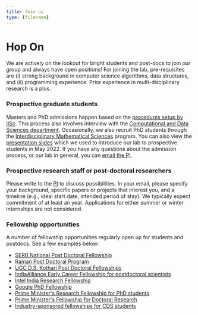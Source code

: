 ```yaml
---
title: Join us
type: {filename}
---
```

<head>
  <link
    href="https://fonts.googleapis.com/css?family=Montserrat" rel="stylesheet"/>
  <link rel="stylesheet" href="../../assets/css/main.css" />
</head>

# **Hop On**

We are actively on the lookout for bright students and post-docs to join our group and always have open positions! For joining the lab, pre-requisites are (i) strong background in computer science algorithms, data structures, and (ii) programming experience. Prior experience in multi-disciplinary research is a plus. 

### **Prospective graduate students**
Masters and PhD admissions happen based on the [procedures setup by IISc](https://iisc.ac.in/admissions/). This process also involves interview with the [Computational and Data Sciences department](https://cds.iisc.ac.in/admissions/). Occasionally, we also recruit PhD students through the [Interdisciplinary Mathematical Sciences](http://msci.iisc.ac.in/index.php) program. You can also view the [presentation slides](https://drive.google.com/file/d/1V4ynepWfO8hplcb8Z7PU38B-EqbjdPvC/view?usp=sharing) which we used to introduce our lab to prospective students in May 2022. If you have any questions about the admission process, or our lab in general, you can [email the PI](mailto:chirag@iisc.ac.in).

### **Prospective research staff or post-doctoral researchers**
Please write to the [PI](mailto:chirag@iisc.ac.in) to discuss possibilities. In your email, please specify your background, specific papers or projects that interest you, and a timeline (e.g., ideal start date, intended period of stay). We typically expect commitment of at least an year. Applications for either summer or winter internships are not considered.

### **Fellowship opportunities**
A number of fellowship opportunities regularly open up for students and postdocs. See a few examples below:
- [SERB National Post Doctoral Fellowship](http://www.serb.gov.in/npdf.php)
- [Raman Post Doctoral Program](https://iisc.ac.in/post-docs/)
- [UGC D.S. Kothari Post Doctoral Fellowships](http://ugcdskpdf.unipune.ac.in)
- [IndiaAlliance Early Career Fellowship for postdoctoral scientists](https://www.indiaalliance.org/fellowshiptype/basic-biomedical-research-fellowships)
- [Intel India Research Fellowship](https://www.intel.sg/content/dam/www/central-libraries/xa/en/documents/intelindia-research-fellowship-2021-22-brochure.pdf)
- [Google PhD Fellowship](https://research.google/outreach/phd-fellowship/)
- [Prime Minister's Research Fellowship for PhD students](https://pmrf.in)
- [Prime Minister's Fellowship for Doctoral Research](https://www.primeministerfellowshipscheme.in)
- [Industry-sponsored fellowships for CDS students](http://cds.iisc.ac.in/resources/fellowships/)

